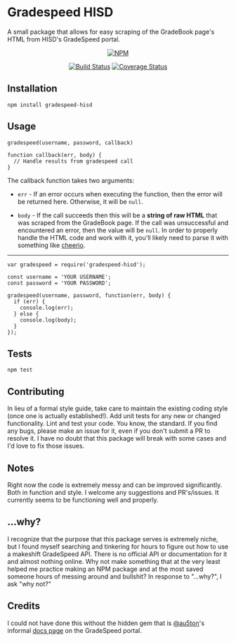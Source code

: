 Gradespeed HISD
=========

A small package that allows for easy scraping of the GradeBook page's HTML from HISD's GradeSpeed portal.

<p align="center">
    <a href="https://nodei.co/npm/gradespeed-hisd/">
        <img src="https://nodei.co/npm/gradespeed-hisd.png?downloads=true&downloadRank=true&stars=true"
            alt="NPM"></a>
</p>
<p align="center">
    <a href="https://travis-ci.org/TheOdd/gradespeed-hisd">
        <img src="https://travis-ci.org/TheOdd/gradespeed-hisd.svg?branch=master"
            alt="Build Status"></a>
    <a href="https://coveralls.io/github/TheOdd/gradespeed-hisd">
      <img src="https://img.shields.io/coveralls/github/TheOdd/gradespeed-hisd.svg"
            alt="Coverage Status"></a>

</p>

## Installation

  `npm install gradespeed-hisd`

## Usage

  `gradespeed(username, password, callback)`

    function callback(err, body) {
      // Handle results from gradespeed call
    }

  The callback function takes two arguments:
  - `err` - If an error occurs when executing the function, then the error will be returned here. Otherwise, it will be `null`.

  - `body` - If the call succeeds then this will be a **string of raw HTML** that was scraped from the GradeBook page. If the call was unsuccessful and encountered an error, then the value will be `null`. In order to properly handle the HTML code and work with it, you'll likely need to parse it with something like [cheerio][3].

---

    var gradespeed = require('gradespeed-hisd');

    const username = 'YOUR USERNAME';
    const password = 'YOUR PASSWORD';

    gradespeed(username, password, function(err, body) {
      if (err) {
        console.log(err);
      } else {
        console.log(body);
      }
    });

## Tests

  `npm test`

## Contributing

In lieu of a formal style guide, take care to maintain the existing coding style (once one is actually established!). Add unit tests for any new or changed functionality. Lint and test your code. You know, the standard. If you find any bugs, please make an issue for it, even if you don't submit a PR to resolve it. I have no doubt that this package will break with some cases and I'd love to fix those issues.

## Notes

Right now the code is extremely messy and can be improved significantly. Both in function and style. I welcome any suggestions and PR's/issues. It currently seems to be functioning well and properly.

## ...why?

I recognize that the purpose that this package serves is extremely niche, but I found myself searching and tinkering for hours to figure out how to use a makeshift GradeSpeed API. There is no official API or documentation for it and almost nothing online. Why not make something that at the very least helped me practice making an NPM package and at the most saved someone hours of messing around and bullshit? In response to "...why?", I ask "why not?"

## Credits

I could not have done this without the hidden gem that is [@au5ton][1]'s informal [docs page][2] on the GradeSpeed portal.

[1]:https://github.com/au5ton
[2]:https://github.com/au5ton/docs/wiki/GradeSpeed-(ParentStudentConnect)
[3]:https://www.npmjs.com/package/cheerio
